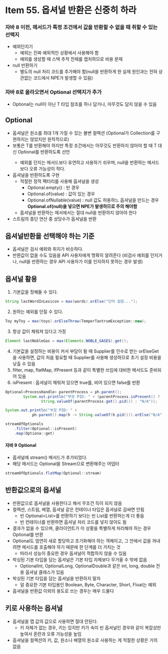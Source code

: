 # Item 55. 옵셔널 반환은 신중히 하라 

### 자바 8 이전, 메서드가 특정 조건에서 값을 반환할 수 없을 때 취할 수 있는 선택지
- 예외던지기 
    - 예외는 진짜 예외적인 상황에서 사용해야 함
    - 예외를 생성할 때 스택 추적 전체를 캡처하므로 비용 문제
- null 반환하기
    - 별도의 null 처리 코드를 추가해야 함(null을 반환하게 한 실제 원인과는 전혀 상관없는 코드에서 NPE가 발생할 수 있음)

### 자바 8로 올라오면서 Optional<T> 선택지가 추가
- Optional<T>는 null이 아닌 T 타입 참조를 하나 담거나, 아무것도 담지 않을 수 있음

## Optional
- 옵셔널은 원소를 최대 1개 가질 수 있는 불변 컬렉션
(Optional<T>가 Collection<T>를 구현하지는 않았지만 원칙적으로)
- 보통은 T를 반환해야 하지만 특정 조건에서는 아무것도 반환하지 않아야 할 때 T 대신 Optional<T>를 반환하도록 선언
    - 예외를 던지는 메서드보다 유연하고 사용하기 쉬우며, null을 반환하는 메서드보다 오류 가능성이 작다.
- 옵셔널을 반환하도록 구현
    - 적절한 정적 팩터리를 사용해 옵셔널을 생성
        - Optional.empty() : 빈 경우
        - Optional.of(value) : 값이 있는 경우
        - Optional.ofNullable(value) : null 값도 허용하느 옵셔널을 만드는 경우 
        **Optional.of(null)을 넣으면 NPE가 발생하므로 주의 해야함**               
    - 옵셔널을 반환하는 메서에서는 절대 null을 반환하지 않아야 한다
- 스트림의 종단 연산 중 상당수가 옵셔널을 반환 

## 옵셔널반환을 선택해야 하는 기준 
- 옵셔널은 검사 예외와 취지가 비슷하다.
- 반환값이 없을 수도 있음을 API 사용자에게 명확히 알려준다
(비검사 예외를 던지거나, null을 반환하는 경우 API 사용자가 이를 인지하지 못하는 경우 발생)

## 옵셔널 활용
1. 기본값을 정해둘 수 있다.
```java
String lastWordInLexicon = max(words).orElse("단어 없음...");
```
2. 원하는 예외를 던질 수 있다.
```java
Toy myToy = max(toys).orElseThrow(TemperTantrumException::new);
```
3. 항상 값이 채워져 있다고 가정
```java
Element lastNobleGas = max(Elements.NOBLE_GASES).get();
```
4. 기본값을 설정하는 비용이 커서 부담이 될 때 Supplier<T>를 인수로 받는 orElseGet을 사용하면, 값이 처음 필요할 때 Supplier<T>를
사용해 생성하므로 초기 설정 비용을 낮출 수 있음 
5. filter, map, flatMap, ifPresent 등과 같이 특별한 쓰임에 대비한 메서드도 준비되어 있음
6. isPresent : 옵셔널이 채워져 있으면 true를, 비어 있으면 false를 반환
```java
Optional<ProcessHandle> parentProcess = ph.parent();
        System.out.println("부모 PID: " + (parentProcess.isPresent() ?
                String.valueOf(parentProcess.get().pid()) : "N/A"));
```

```java
System.out.println("부모 PID: " +
            ph.parent().map(h -> String.valueOf(h.pid())).orElse("N/A"));
```

```java
streamOfOptionals
    .filter(Optional::isPresent)
    .map(Optiona::get)
```
#### 자바 9  Optional
- 옵셔널에 stream() 메서드가 추가되었다.
- 해당 메서드는 Optional을 Stream으로 변환해주는 어댑터 

```java
streamOfOptionals.flatMap(Optional::stream)
```

## 반환값으로의 옵셔널
- 반환값으로 옵셔널을 사용한다고 해서 무조건 득이 되지 않음
- 컬렉션, 스트림, 배열, 옵셔널 같은 컨테이너 타입은 옵셔널로 감싸면 안됨
    - 빈 Optional<List<T>>를 반환하기 보다는 빈 List<T>를 반환하는게 더 좋음
    - 빈 컨테이너를 반환하면 옵셔널 처리 코드를 넣지 않아도 됨
- 결과가 없을 수 있으며, 클라이언트가 이 상황을 특별하게 처리해야 하는 경우 Optional<T>를 반환
- Optional도 엄연히 새로 할당하고 초기화해야 하는 객체이고, 그 안에서 값을 꺼내려면 메서드를 호출해야 하기 때문에 한 단계를 더 거치는 것
    - 따라서 성능이 중요한 경우 옵셔널이 적합하지 않을 수 있음
- 박싱된 기본 타입을 담는 옵셔널은 기본 타입 자체보다 무거울 수 밖에 없음
    - OptionalInt, OptionalLong, OptionalDouble과 같은 int, long, double 전용 옵셔널 클래스가 있음
- 박싱된 기본 타입을 담는 옵셔널을 반환하지 말자
    - 덜 중요한 기본 타입용인 Boolean, Byte, Character, Short, Float는 예외
- 옵셔널을 반환값 이외의 용도로 쓰는 경우는 매우 드물다

## 키로 사용하는 옵셔널
- 옵셔널을 맵 값의 값으로 사용하면 절대 안된다.
    - 키 자체가 없는 경우, 키는 있지만 키가 속이 빈 옵셔널인 경우와 같이 복잡성만 높여서 혼란과 오류 가능성을 높임
- 옵셔널을 컬렉션의 키, 값, 원소나 배열의 원소로 사용하는 게 적절한 상황은 거의 없음

